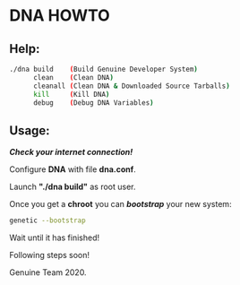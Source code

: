 # DNA HOWTO

## Help:

```bash
./dna build    (Build Genuine Developer System)
      clean    (Clean DNA)
      cleanall (Clean DNA & Downloaded Source Tarballs)
      kill     (Kill DNA)
      debug    (Debug DNA Variables)
```

## Usage:

**_Check your internet connection!_**

Configure **DNA** with file **dna.conf**.

Launch **"./dna build"** as root user.

Once you get a **chroot** you can **_bootstrap_** your new system:

```bash
genetic --bootstrap
```

Wait until it has finished!

Following steps soon!

Genuine Team 2020.
